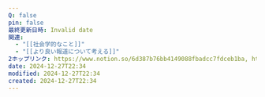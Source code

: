 ```yaml
---
Q: false
pin: false
最終更新日時: Invalid date
関連:
  - "[[社会学的なこと]]"
  - "[[より良い報道について考える]]"
2ホップリンク: https://www.notion.so/6d387b76bb4149088fbadcc7fdceb1ba, https://www.notion.so/7983a03ef02346b6bb9150a9c9c79d1a,https://www.notion.so/7983a03ef02346b6bb9150a9c9c79d1a, https://www.notion.so/e67eb6277fe346feb924e6da145e5f55
date: 2024-12-27T22:34
modified: 2024-12-27T22:34
created: 2024-12-27T22:34
---
```

